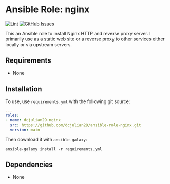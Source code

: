 # Ansible Role:  nginx

[![Lint](https://github.com/dcjulian29/ansible-role-nginx/actions/workflows/lint.yml/badge.svg)](https://github.com/dcjulian29/ansible-role-nginx/actions/workflows/lint.yml) [![GitHub Issues](https://img.shields.io/github/issues-raw/dcjulian29/ansible-role-nginx.svg)](https://github.com/dcjulian29/ansible-role-nginx/issues)

This an Ansible role to install Nginx HTTP and reverse proxy server. I primarily use as a static web site or a reverse proxy to other services either locally or via upstream servers.

## Requirements

- None

## Installation

To use, use `requirements.yml` with the following git source:

```yaml
---
roles:
- name: dcjulian29.nginx
  src: https://github.com/dcjulian29/ansible-role-nginx.git
  version: main
  ```

Then download it with `ansible-galaxy`:

```shell
ansible-galaxy install -r requirements.yml
```

## Dependencies

- None
